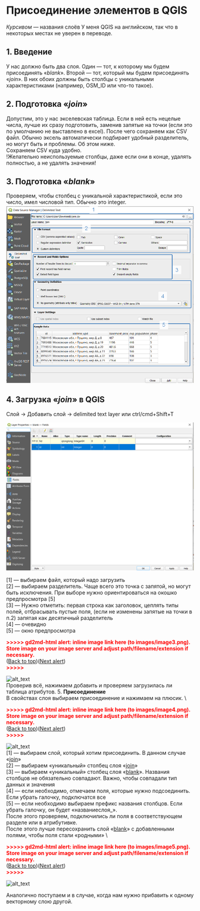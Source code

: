 # Присоединение элементов в QGIS
*Курсивом* — названия слоёв
У меня QGIS на английском, так что в некоторых местах не уверен в переводе.

## 1. Введение 
У нас должно быть два слоя. Один — тот, к которому мы будем присоединять «*blank*». Второй — тот, который мы будем присоединять «*join*». В них обоих должны быть столбцы с уникальными характеристиками (например, OSM_ID или что-то такое).

## 2. Подготовка «*join*» 
Допустим, это у нас экселевская таблица. Если в ней есть нецелые числа, лучше их сразу подготовить, заменив запятые на точки (если это по умолчанию не выставлено в excel). После чего сохраняем как CSV файл. Обычно эксель автоматически подбирает удобный разделитель, но могут быть и проблемы. Об этом ниже.  
Сохраняем CSV куда удобно.  
!Желательно неиспользуемые столбцы, даже если они в конце, удалять полностью, а не удалять значения!

## 3. Подготовка «*blank*» 
Проверяем, чтобы столбец с уникальной характеристикой, если это число, имел числовой тип. Обычно это integer. 
![alt_text](https://github.com/a-berez/QGIS-and-other/blob/main/pics/image1.png)

## 4. Загрузка «*join*» в QGIS  
Слой → Добавить слой → delimited text layer или ctrl/cmd+Shift+T

![alt_text](https://github.com/a-berez/QGIS-and-other/blob/main/pics/image2.png)  

[1] — выбираем файл, который надо загрузить   
[2] — выбираем разделитель. Чаще всего это точка с запятой, но могут быть исключения. При выборе нужно ориентироваться на окошко предпросмотра [5]  
[3] — Нужно отметить: первая строка как заголовок, цеплять типы полей, отбрасывать пустые поля, (если не изменены запятые на точки в п.2) запятая как десятичный разделитель   
[4] — очевидно   
[5] — окно предпросмотра   


<p id="gdcalert3" ><span style="color: red; font-weight: bold">>>>>>  gd2md-html alert: inline image link here (to images/image3.png). Store image on your image server and adjust path/filename/extension if necessary. </span><br>(<a href="#">Back to top</a>)(<a href="#gdcalert4">Next alert</a>)<br><span style="color: red; font-weight: bold">>>>>> </span></p>


![alt_text](images/image3.png "image_tooltip")
 \
Проверив всё, нажимаем добавить и проверяем загрузилась ли таблица атрибутов.
5. **Присоединение** \
В свойствах слоя выбираем присоединение и нажимаем на плюсик. \


<p id="gdcalert4" ><span style="color: red; font-weight: bold">>>>>>  gd2md-html alert: inline image link here (to images/image4.png). Store image on your image server and adjust path/filename/extension if necessary. </span><br>(<a href="#">Back to top</a>)(<a href="#gdcalert5">Next alert</a>)<br><span style="color: red; font-weight: bold">>>>>> </span></p>


![alt_text](images/image4.png "image_tooltip")
 \
[1] — выбираем слой, который хотим присоединить. В данном случае «<span style="text-decoration:underline;">join</span>» \
[2] — выбираем «уникальный» столбец слоя «<span style="text-decoration:underline;">join</span>» \
[3] — выбираем «уникальный» столбец слоя «<span style="text-decoration:underline;">blank</span>». Названия столбцов не обязательно совпадают. Важно, чтобы совпадали тип данных и значения \
[4] — если необходимо, отмечаем поля, которые нужно подсоединить. Если убрать галочку, подключатся все \
[5] — если необходимо выбираем префикс названия столбцов. Если убрать галочку, он будет «названиеслоя_». \
После этого проверяем, подключились ли поля в соответствующем разделе или в атрибутивке. \
После этого лучше пересохранить слой «<span style="text-decoration:underline;">blank</span>» с добавленными полями, чтобы поля стали «родными» \


<p id="gdcalert5" ><span style="color: red; font-weight: bold">>>>>>  gd2md-html alert: inline image link here (to images/image5.png). Store image on your image server and adjust path/filename/extension if necessary. </span><br>(<a href="#">Back to top</a>)(<a href="#gdcalert6">Next alert</a>)<br><span style="color: red; font-weight: bold">>>>>> </span></p>


![alt_text](images/image5.png "image_tooltip")


Аналогично поступаем и в случае, когда нам нужно прибавить к одному векторному слою другой.
